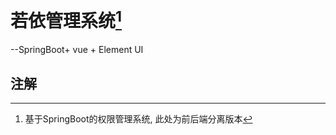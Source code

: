 # 若依管理系统[^1]

--SpringBoot+ vue + Element UI













## 注解

[^1]:基于SpringBoot的权限管理系统,  此处为前后端分离版本









